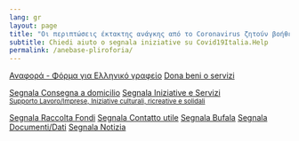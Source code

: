 ```yaml
---
lang: gr
layout: page
title: "Οι περιπτώσεις έκτακτης ανάγκης από το Coronavirus ζητούν βοήθεια, αναφέρουν πρωτοβουλίες, ειδήσεις, δεδομένα"
subtitle: Chiedi aiuto o segnala iniziative su Covid19Italia.Help
permalink: /anebase-pliroforia/
---
```


<div class="offset-md-1 col-md-10">
  <a class="btn btn-success btn-block btn-form" href="/anebase-pliroforia/Αναφορά - Φόρμα για Ελληνικό γραφείο">Αναφορά - Φόρμα για Ελληνικό γραφείο</a>
  <a class="btn btn-success btn-block btn-form" href="/segnala/dona-beni-servizi">Dona beni o servizi</a>

  <br>
  
  <a class="btn btn-outline-dark btn-block btn-form " href="/segnala/consegna-domicilio">Segnala Consegna a domicilio</a>
  <a class="btn btn-outline-dark btn-block btn-form" href="/segnala/iniziative-servizi">
    Segnala Iniziative e Servizi<br>
    <small>Supporto Lavoro/Imprese, Iniziative culturali, ricreative e solidali</small>
  </a>

  <a class="btn btn-outline-dark btn-block btn-form " href="/segnala/raccolta-fondi">Segnala Raccolta Fondi</a>
  <a class="btn btn-outline-dark btn-block btn-form" href="/segnala/contatto-utile">Segnala Contatto utile</a>
  <a class="btn btn-outline-dark btn-block btn-form" href="/segnala/bufala">Segnala Bufala</a>
  <a class="btn btn-outline-dark btn-block btn-form" href="/segnala/documenti-dati">Segnala Documenti/Dati</a>
  <a class="btn btn-outline-dark btn-block btn-form" href="/segnala/notizia">Segnala Notizia</a>
</div>


